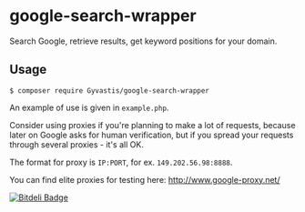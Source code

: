 # google-search-wrapper
Search Google, retrieve results, get keyword positions for your domain.

## Usage
`$ composer require Gyvastis/google-search-wrapper`

An example of use is given in `example.php`.

Consider using proxies if you're planning to make a lot of requests, because later on Google asks for human verification, but if you spread your requests through several proxies - it's all OK. 

The format for proxy is `IP:PORT`, for ex. `149.202.56.98:8888`.

You can find elite proxies for testing here: http://www.google-proxy.net/


[![Bitdeli Badge](https://d2weczhvl823v0.cloudfront.net/Gyvastis/google-search-wrapper/trend.png)](https://bitdeli.com/free "Bitdeli Badge")

